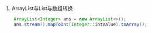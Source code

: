 1. ArrayList与List与数组转换
```java
    ArrayList<Integer> ans = new ArrayList<>();
    ans.stream().mapToInt(Integer::intValue).toArray();
```